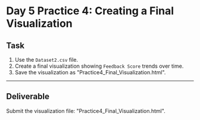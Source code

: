 # Day 5 Practice 4: Creating a Final Visualization

## Task
1. Use the `Dataset2.csv` file.
2. Create a final visualization showing `Feedback Score` trends over time.
3. Save the visualization as "Practice4_Final_Visualization.html".

---

## Deliverable
Submit the visualization file: "Practice4_Final_Visualization.html".